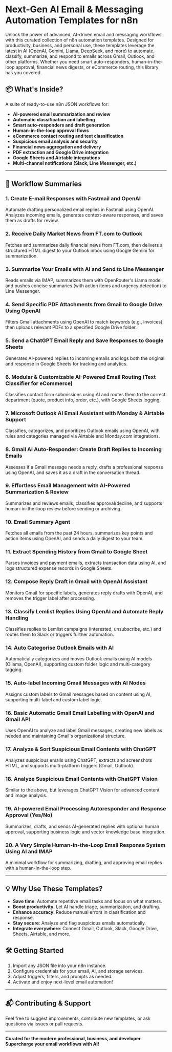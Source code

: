 # Next-Gen AI Email & Messaging Automation Templates for n8n

Unlock the power of advanced, AI-driven email and messaging workflows with this curated collection of n8n automation templates. Designed for productivity, business, and personal use, these templates leverage the latest in AI (OpenAI, Gemini, Llama, DeepSeek, and more) to automate, classify, summarize, and respond to emails across Gmail, Outlook, and other platforms. Whether you need smart auto-responders, human-in-the-loop approval, financial news digests, or eCommerce routing, this library has you covered.

## 📦 What's Inside?
A suite of ready-to-use n8n JSON workflows for:
- **AI-powered email summarization and review**
- **Automatic classification and labelling**
- **Smart auto-responders and draft generation**
- **Human-in-the-loop approval flows**
- **eCommerce contact routing and text classification**
- **Suspicious email analysis and security**
- **Financial news aggregation and delivery**
- **PDF extraction and Google Drive integration**
- **Google Sheets and Airtable integrations**
- **Multi-channel notifications (Slack, Line Messenger, etc.)**

---

## 🚀 Workflow Summaries

### 1. **Create E-mail Responses with Fastmail and OpenAI**
Automate drafting personalized email replies in Fastmail using OpenAI. Analyzes incoming emails, generates context-aware responses, and saves them as drafts for review.

### 2. **Receive Daily Market News from FT.com to Outlook**
Fetches and summarizes daily financial news from FT.com, then delivers a structured HTML digest to your Outlook inbox using Google Gemini for summarization.

### 3. **Summarize Your Emails with AI and Send to Line Messenger**
Reads emails via IMAP, summarizes them with OpenRouter's Llama model, and pushes concise summaries (with action items and urgency detection) to Line Messenger.

### 4. **Send Specific PDF Attachments from Gmail to Google Drive Using OpenAI**
Filters Gmail attachments using OpenAI to match keywords (e.g., invoices), then uploads relevant PDFs to a specified Google Drive folder.

### 5. **Send a ChatGPT Email Reply and Save Responses to Google Sheets**
Generates AI-powered replies to incoming emails and logs both the original and response in Google Sheets for tracking and analytics.

### 6. **Modular & Customizable AI-Powered Email Routing (Text Classifier for eCommerce)**
Classifies contact form submissions using AI and routes them to the correct department (quote, product info, order, etc.), with Google Sheets logging.

### 7. **Microsoft Outlook AI Email Assistant with Monday & Airtable Support**
Classifies, categorizes, and prioritizes Outlook emails using OpenAI, with rules and categories managed via Airtable and Monday.com integrations.

### 8. **Gmail AI Auto-Responder: Create Draft Replies to Incoming Emails**
Assesses if a Gmail message needs a reply, drafts a professional response using OpenAI, and saves it as a draft in the conversation thread.

### 9. **Effortless Email Management with AI-Powered Summarization & Review**
Summarizes and reviews emails, classifies approval/decline, and supports human-in-the-loop review before sending or archiving.

### 10. **Email Summary Agent**
Fetches all emails from the past 24 hours, summarizes key points and action items using OpenAI, and sends a daily digest to your team.

### 11. **Extract Spending History from Gmail to Google Sheet**
Parses invoices and payment emails, extracts transaction data using AI, and logs structured expense records in Google Sheets.

### 12. **Compose Reply Draft in Gmail with OpenAI Assistant**
Monitors Gmail for specific labels, generates reply drafts with OpenAI, and removes the trigger label after processing.

### 13. **Classify Lemlist Replies Using OpenAI and Automate Reply Handling**
Classifies replies to Lemlist campaigns (interested, unsubscribe, etc.) and routes them to Slack or triggers further automation.

### 14. **Auto Categorise Outlook Emails with AI**
Automatically categorizes and moves Outlook emails using AI models (Ollama, OpenAI), supporting custom folder logic and multi-category tagging.

### 15. **Auto-label Incoming Gmail Messages with AI Nodes**
Assigns custom labels to Gmail messages based on content using AI, supporting multi-label and custom label logic.

### 16. **Basic Automatic Gmail Email Labelling with OpenAI and Gmail API**
Uses OpenAI to analyze and label Gmail messages, creating new labels as needed and maintaining Gmail's organizational structure.

### 17. **Analyze & Sort Suspicious Email Contents with ChatGPT**
Analyzes suspicious emails using ChatGPT, extracts and screenshots HTML, and supports multi-platform triggers (Gmail, Outlook).

### 18. **Analyze Suspicious Email Contents with ChatGPT Vision**
Similar to the above, but leverages ChatGPT Vision for advanced content and image analysis.

### 19. **AI-powered Email Processing Autoresponder and Response Approval (Yes/No)**
Summarizes, drafts, and sends AI-generated replies with optional human approval, supporting business logic and vector knowledge base integration.

### 20. **A Very Simple Human-in-the-Loop Email Response System Using AI and IMAP**
A minimal workflow for summarizing, drafting, and approving email replies with a human-in-the-loop step.

---

## 💡 Why Use These Templates?
- **Save time**: Automate repetitive email tasks and focus on what matters.
- **Boost productivity**: Let AI handle triage, summarization, and drafting.
- **Enhance accuracy**: Reduce manual errors in classification and response.
- **Stay secure**: Analyze and flag suspicious emails automatically.
- **Integrate everywhere**: Connect Gmail, Outlook, Slack, Google Drive, Sheets, Airtable, and more.

## 🛠️ Getting Started
1. Import any JSON file into your n8n instance.
2. Configure credentials for your email, AI, and storage services.
3. Adjust triggers, filters, and prompts as needed.
4. Activate and enjoy next-level email automation!

---

## 📬 Contributing & Support
Feel free to suggest improvements, contribute new templates, or ask questions via issues or pull requests.

---

**Curated for the modern professional, business, and developer. Supercharge your email workflows with AI!** 